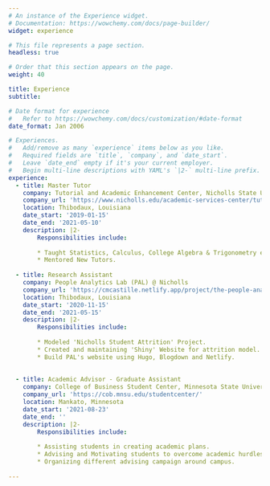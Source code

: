 ```yaml
---
# An instance of the Experience widget.
# Documentation: https://wowchemy.com/docs/page-builder/
widget: experience

# This file represents a page section.
headless: true

# Order that this section appears on the page.
weight: 40

title: Experience
subtitle:

# Date format for experience
#   Refer to https://wowchemy.com/docs/customization/#date-format
date_format: Jan 2006

# Experiences.
#   Add/remove as many `experience` items below as you like.
#   Required fields are `title`, `company`, and `date_start`.
#   Leave `date_end` empty if it's your current employer.
#   Begin multi-line descriptions with YAML's `|2-` multi-line prefix.
experience:
  - title: Master Tutor
    company: Tutorial and Academic Enhancement Center, Nicholls State University
    company_url: 'https://www.nicholls.edu/academic-services-center/tutorial-and-academic-enhancement-center/'
    location: Thibodaux, Louisiana
    date_start: '2019-01-15'
    date_end: '2021-05-10'
    description: |2-
        Responsibilities include:
        
        * Taught Statistics, Calculus, College Algebra & Trigonometry etc.
        * Mentored New Tutors.
        
  - title: Research Assistant
    company: People Analytics Lab (PAL) @ Nicholls
    company_url: 'https://cmcastille.netlify.app/project/the-people-analytics-lab/'
    location: Thibodaux, Louisiana
    date_start: '2020-11-15'
    date_end: '2021-05-15'
    description: |2-
        Responsibilities include:
        
        * Modeled 'Nicholls Student Attrition' Project. 
        * Created and maintaining 'Shiny' Website for attrition model.
        * Build PAL's website using Hugo, Blogdown and Netlify. 
        
  
  - title: Academic Advisor - Graduate Assistant
    company: College of Business Student Center, Minnesota State University, Mankato
    company_url: 'https://cob.mnsu.edu/studentcenter/'
    location: Mankato, Minnesota
    date_start: '2021-08-23'
    date_end: ''
    description: |2-
        Responsibilities include:
        
        * Assisting students in creating academic plans. 
        * Advising and Motivating students to overcome academic hurdles.
        * Organizing different advising campaign around campus.
        
---
```

